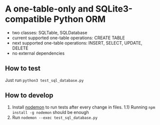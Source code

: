 # A one-table-only and SQLite3-compatible Python ORM

- two classes: SQLTable, SQLDatabase
- current supported one-table operations: CREATE TABLE
- next supported one-table operations: INSERT, SELECT, UPDATE, DELETE
- no external dependencies



## How to test

Just run `python3 test_sql_database.py`

## How to develop

1) Install [nodemon](https://www.npmjs.com/package/nodemon) to run tests after every change in files.
1.1) Running `npm install -g nodemon` should be enough
2) Run `nodemon --exec test_sql_database.py`